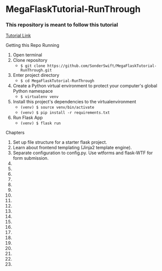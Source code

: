 # MegaFlaskTutorial-RunThrough
### This repository is meant to follow this tutorial
[Tutorial Link](https://blog.miguelgrinberg.com/post/the-flask-mega-tutorial-part-i-hello-world)

Getting this Repo Running
1. Open terminal
2. Clone repository
	+ ```$ git clone https://github.com/SonderSwift/MegaFlaskTutorial-RunThrough.git```
3. Enter project directory
	+ ```$ cd MegaFlaskTutorial-RunThrough```
4. Create a Python virtual environment to protect your computer's global Python namespace
	+ ```$ virtualenv venv```
5. Install this project's dependencies to the virtualenvironment
	+ ```(venv) $ source venv/bin/activate```
	+ ```(venv) $ pip install -r requirements.txt```
6. Run Flask App
	+ ```(venv) $ flask run```

Chapters
1. Set up file structure for a starter flask project.
2. Learn about frontend templating (Jinja2 template engine).
3. Separate configuration to config.py. Use wtforms and flask-WTF for form submission.
4.
5.
6.
7.
8.
9.
10.
11.
12.
13.
14.
15.
16.
17.
18.
19.
20.
21.
22.
23.








